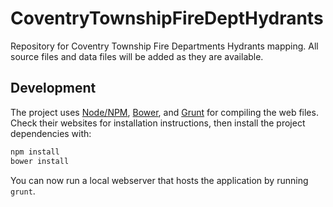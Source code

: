 # CoventryTownshipFireDeptHydrants

Repository for Coventry Township Fire Departments Hydrants mapping. All source files and data files will be added as they are available.


## Development

The project uses [Node/NPM](https://nodejs.org/), [Bower](http://bower.io/), and
[Grunt](http://gruntjs.com/) for compiling the web files. Check their websites
for installation instructions, then install the project dependencies with:

```bash
npm install
bower install
```

You can now run a local webserver that hosts the application by running `grunt`.
